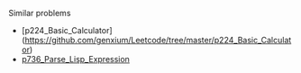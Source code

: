 Similar problems
- [p224_Basic_Calculator] (https://github.com/genxium/Leetcode/tree/master/p224_Basic_Calculator)
- [p736_Parse_Lisp_Expression](https://github.com/genxium/Leetcode/tree/master/p736_Parse_Lisp_Expression)
